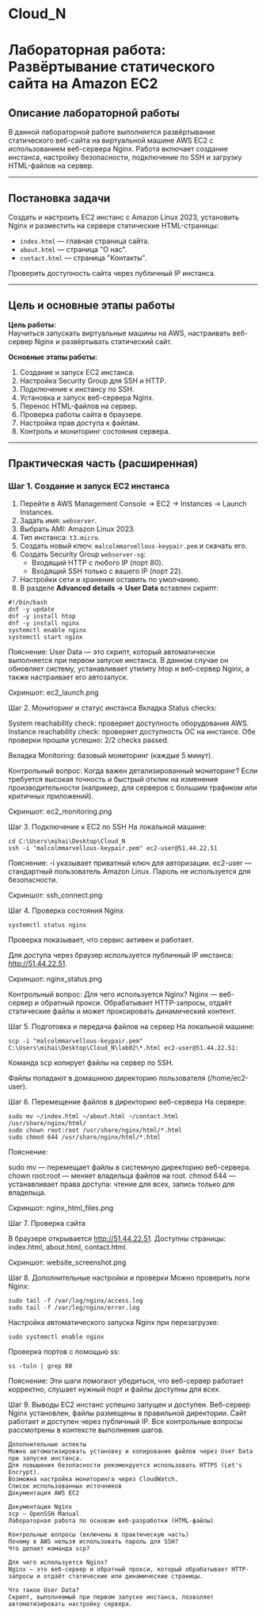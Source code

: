 # Cloud_N
# Лабораторная работа: Развёртывание статического сайта на Amazon EC2

## Описание лабораторной работы
В данной лабораторной работе выполняется развёртывание статического веб-сайта на виртуальной машине AWS EC2 с использованием веб-сервера Nginx. Работа включает создание инстанса, настройку безопасности, подключение по SSH и загрузку HTML-файлов на сервер.

---

## Постановка задачи
Создать и настроить EC2 инстанс с Amazon Linux 2023, установить Nginx и разместить на сервере статические HTML-страницы:  
- `index.html` — главная страница сайта.  
- `about.html` — страница "О нас".  
- `contact.html` — страница "Контакты".  

Проверить доступность сайта через публичный IP инстанса.

---

## Цель и основные этапы работы
**Цель работы:**  
Научиться запускать виртуальные машины на AWS, настраивать веб-сервер Nginx и развёртывать статический сайт.

**Основные этапы работы:**
1. Создание и запуск EC2 инстанса.
2. Настройка Security Group для SSH и HTTP.
3. Подключение к инстансу по SSH.
4. Установка и запуск веб-сервера Nginx.
5. Перенос HTML-файлов на сервер.
6. Проверка работы сайта в браузере.
7. Настройка прав доступа к файлам.
8. Контроль и мониторинг состояния сервера.

---

## Практическая часть (расширенная)

### Шаг 1. Создание и запуск EC2 инстанса
1. Перейти в AWS Management Console → EC2 → Instances → Launch Instances.
2. Задать имя: `webserver`.
3. Выбрать AMI: Amazon Linux 2023.
4. Тип инстанса: `t3.micro`.
5. Создать новый ключ: `malcolmmarvellous-keypair.pem` и скачать его.
6. Создать Security Group `webserver-sg`:
   - Входящий HTTP с любого IP (порт 80).  
   - Входящий SSH только с вашего IP (порт 22).
7. Настройки сети и хранения оставить по умолчанию.
8. В разделе **Advanced details → User Data** вставлен скрипт:
```
#!/bin/bash
dnf -y update
dnf -y install htop
dnf -y install nginx
systemctl enable nginx
systemctl start nginx
```
Пояснение: User Data — это скрипт, который автоматически выполняется при первом запуске инстанса. В данном случае он обновляет систему, устанавливает утилиту htop и веб-сервер Nginx, а также настраивает его автозапуск.

Скриншот: ec2_launch.png

Шаг 2. Мониторинг и статус инстанса
Вкладка Status checks:

System reachability check: проверяет доступность оборудования AWS.
Instance reachability check: проверяет доступность ОС на инстансе.
Обе проверки прошли успешно: 2/2 checks passed.

Вкладка Monitoring: базовый мониторинг (каждые 5 минут).

Контрольный вопрос:
Когда важен детализированный мониторинг?
Если требуется высокая точность и быстрый отклик на изменения производительности (например, для серверов с большим трафиком или критичных приложений).

Скриншот: ec2_monitoring.png

Шаг 3. Подключение к EC2 по SSH
На локальной машине:

```
cd C:\Users\mihai\Desktop\Cloud_N
ssh -i "malcolmmarvellous-keypair.pem" ec2-user@51.44.22.51
```
Пояснение:
-i указывает приватный ключ для авторизации.
ec2-user — стандартный пользователь Amazon Linux.
Пароль не используется для безопасности.

Скриншот: ssh_connect.png

Шаг 4. Проверка состояния Nginx
```
systemctl status nginx
```
Проверка показывает, что сервис активен и работает.

Для доступа через браузер используется публичный IP инстанса: http://51.44.22.51.

Скриншот: nginx_status.png

Контрольный вопрос:
Для чего используется Nginx?
Nginx — веб-сервер и обратный прокси. Обрабатывает HTTP-запросы, отдаёт статические файлы и может проксировать динамический контент.

Шаг 5. Подготовка и передача файлов на сервер
На локальной машине:

```
scp -i "malcolmmarvellous-keypair.pem" C:\Users\mihai\Desktop\Cloud_N\lab02\*.html ec2-user@51.44.22.51:
```
Команда scp копирует файлы на сервер по SSH.

Файлы попадают в домашнюю директорию пользователя (/home/ec2-user).

Шаг 6. Перемещение файлов в директорию веб-сервера
На сервере:

```
sudo mv ~/index.html ~/about.html ~/contact.html /usr/share/nginx/html/
sudo chown root:root /usr/share/nginx/html/*.html
sudo chmod 644 /usr/share/nginx/html/*.html
```
Пояснение:

sudo mv — перемещает файлы в системную директорию веб-сервера.
chown root:root — меняет владельца файлов на root.
chmod 644 — устанавливает права доступа: чтение для всех, запись только для владельца.

Скриншот: nginx_html_files.png

Шаг 7. Проверка сайта

В браузере открывается http://51.44.22.51.
Доступны страницы: index.html, about.html, contact.html.

Скриншот: website_screenshot.png

Шаг 8. Дополнительные настройки и проверки
Можно проверить логи Nginx:

```
sudo tail -f /var/log/nginx/access.log
sudo tail -f /var/log/nginx/error.log
```
Настройка автоматического запуска Nginx при перезагрузке:

```
sudo systemctl enable nginx
```
Проверка портов с помощью ss:

```
ss -tuln | grep 80
```
Пояснение:
Эти шаги помогают убедиться, что веб-сервер работает корректно, слушает нужный порт и файлы доступны для всех.

Шаг 9. Выводы
EC2 инстанс успешно запущен и доступен.
Веб-сервер Nginx установлен, файлы размещены в правильной директории.
Сайт работает и доступен через публичный IP.
Все контрольные вопросы рассмотрены в контексте выполнения шагов.

```
Дополнительные аспекты
Можно автоматизировать установку и копирование файлов через User Data при запуске инстанса.
Для повышения безопасности рекомендуется использовать HTTPS (Let's Encrypt).
Возможна настройка мониторинга через CloudWatch.
Список использованных источников
Документация AWS EC2

Документация Nginx
scp — OpenSSH Manual
Лабораторная работа по основам веб-разработки (HTML-файлы)

Контрольные вопросы (включены в практическую часть)
Почему в AWS нельзя использовать пароль для SSH?
Что делает команда scp?

Для чего используется Nginx?
Nginx — это веб-сервер и обратный прокси, который обрабатывает HTTP-запросы и отдаёт статические или динамические страницы.

Что такое User Data?
Скрипт, выполняемый при первом запуске инстанса, позволяет автоматизировать настройку сервера.
